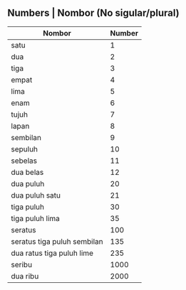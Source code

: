 ## Numbers | Nombor (No sigular/plural)

|    Nombor   | Number  |
|    ---      | ---     |
| satu        | 1       |
| dua         | 2       |
| tiga        | 3       |
| empat       | 4       |
| lima        | 5       | 
| enam        | 6       |
| tujuh       | 7       |
| lapan       | 8       |
| sembilan    | 9       |
| sepuluh     | 10      |
| sebelas     | 11      |
| dua belas   | 12      |
| dua puluh   | 20      |
| dua puluh satu  | 21      |
| tiga puluh  | 30      |
| tiga puluh lima | 35      |
| seratus     | 100     |
| seratus tiga puluh sembilan | 135 |
| dua ratus tiga puluh lime | 235 |
| seribu      | 1000    |
| dua ribu    | 2000    |
